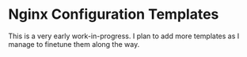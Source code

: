 # Nginx Configuration Templates
This is a very early work-in-progress. I plan to add more templates as I manage to finetune them along the way.
